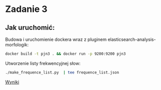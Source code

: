 # Zadanie 3

## Jak uruchomić:

Budowa i uruchomienie dockera wraz z pluginem elasticsearch-analysis-morfologik:

```bash
docker build -t pjn3 . && docker run -p 9200:9200 pjn3
```

Utworzenie listy frekwencyjnej słow:
```bash
./make_frequence_list.py  | tee frequence_list.json
```

[Wyniki](main.ipynb)

